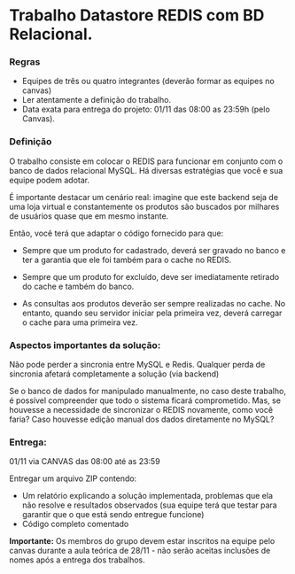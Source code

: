 # Trabalho Datastore REDIS com BD Relacional.

### Regras
- Equipes de três ou quatro integrantes (deverão formar as equipes no canvas)
- Ler atentamente a definição do trabalho.
- Data exata para entrega do projeto: 01/11 das 08:00 as 23:59h (pelo Canvas).

### Definição

O trabalho consiste em colocar o REDIS para funcionar em conjunto com o banco de dados relacional MySQL. Há diversas estratégias que você e sua equipe podem adotar. 

É importante destacar um cenário real: imagine que este backend seja de uma loja virtual e constantemente os produtos são buscados por milhares de usuários quase que em mesmo instante.

Então, você terá que adaptar o código fornecido para que: 

- Sempre que um produto for cadastrado, deverá ser gravado no banco e ter a garantia que ele foi também para o cache no REDIS.

- Sempre que um produto for excluído, deve ser imediatamente retirado do cache e também do banco. 

- As consultas aos produtos deverão ser sempre realizadas no cache. No entanto, quando seu servidor iniciar pela primeira vez, deverá carregar o cache para uma primeira vez. 

### Aspectos importantes da solução:

Não pode perder a sincronia entre MySQL e Redis. Qualquer perda de sincronia afetará completamente a solução (via backend)

Se o banco de dados for manipulado manualmente, no caso deste trabalho, é possível compreender que todo o sistema ficará comprometido. Mas, se houvesse a necessidade de sincronizar o REDIS novamente, como você faria? Caso houvesse edição manual dos dados diretamente no MySQL? 

### Entrega: 

01/11 via CANVAS das 08:00 até as 23:59

Entregar um arquivo ZIP contendo:
- Um relatório explicando a solução implementada, problemas que ela não resolve e resultados observados (sua equipe terá que testar para garantir que o que está sendo entregue funcione)
- Código completo comentado

**Importante:** Os membros do grupo devem estar inscritos na equipe pelo canvas durante a aula teórica de 28/11 - não serão aceitas inclusões de nomes após a entrega dos trabalhos. 

